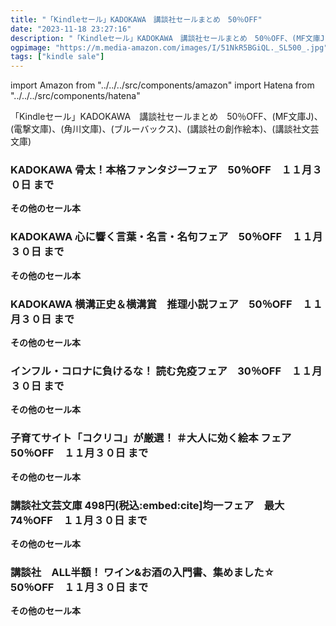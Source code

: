 ```yaml
---
title: "「Kindleセール」KADOKAWA　講談社セールまとめ　50％OFF"
date: "2023-11-18 23:27:16"
description: "「Kindleセール」KADOKAWA　講談社セールまとめ　50％OFF、(MF文庫J)、(電撃文庫)、(角川文庫)、(ブルーバックス)、(講談社の創作絵本)、(講談社文芸文庫)"
ogpimage: "https://m.media-amazon.com/images/I/51NkR5BGiQL._SL500_.jpg"
tags: ["kindle sale"]
---
```

import Amazon from "../../../src/components/amazon"
import Hatena from "../../../src/components/hatena"

「Kindleセール」KADOKAWA　講談社セールまとめ　50％OFF、(MF文庫J)、(電撃文庫)、(角川文庫)、(ブルーバックス)、(講談社の創作絵本)、(講談社文芸文庫)



### KADOKAWA 骨太！本格ファンタジーフェア　50％OFF　１１月３０日 まで


<Amazon asin="B00B8OA1EM" />



<Amazon asin="B0B92LGDK2" />



<Amazon asin="B09WGZ1WQN" />


**その他のセール本**

<Hatena src="https://kyukyunyorituryo.github.io/kindle_sale/20231130s36691/" title=""/>

### KADOKAWA 心に響く言葉・名言・名句フェア　50％OFF　１１月３０日 まで


<Amazon asin="B0BS5G8F1B" />



<Amazon asin="B0BLXPSKGB" />



<Amazon asin="B0BBQJW9YM" />


**その他のセール本**

<Hatena src="https://kyukyunyorituryo.github.io/kindle_sale/20231130s36713/" title=""/>

### KADOKAWA 横溝正史＆横溝賞　推理小説フェア　50％OFF　１１月３０日 まで


<Amazon asin="B07S51P2CN" />



<Amazon asin="B0BNZTPXSF" />



<Amazon asin="B0BNZWKDWX" />


**その他のセール本**

<Hatena src="https://kyukyunyorituryo.github.io/kindle_sale/20231130s36692/" title=""/>

### インフル・コロナに負けるな！ 読む免疫フェア　30％OFF　１１月３０日 まで


<Amazon asin="B07DHLLMVR" />



<Amazon asin="B09QKT2W3J" />



<Amazon asin="B07QTHXFC6" />


**その他のセール本**

<Hatena src="https://kyukyunyorituryo.github.io/kindle_sale/20231130s36748/" title=""/>

### 子育てサイト「コクリコ」が厳選！ ＃大人に効く絵本 フェア　50％OFF　１１月３０日 まで


<Amazon asin="B01D9IBZQW" />



<Amazon asin="B0BNHR9RHW" />



<Amazon asin="B0BH3YXP6G" />


**その他のセール本**

<Hatena src="https://kyukyunyorituryo.github.io/kindle_sale/20231130s36753/" title=""/>

### 講談社文芸文庫 498円(税込:embed:cite]均一フェア　最大74％OFF　１１月３０日 まで


<Amazon asin="B0847MRT66" />



<Amazon asin="B00GY19LPY" />



<Amazon asin="B00JIMMZLS" />


**その他のセール本**

<Hatena src="https://kyukyunyorituryo.github.io/kindle_sale/20231130s36752/" title=""/>

### 講談社　ALL半額！ ワイン&お酒の入門書、集めました☆　50％OFF　１１月３０日 まで


<Amazon asin="B015J527WO" />



<Amazon asin="B079S2FCTL" />



<Amazon asin="B07DHHZXC5" />


**その他のセール本**

<Hatena src="https://kyukyunyorituryo.github.io/kindle_sale/20231130s36751/" title=""/>